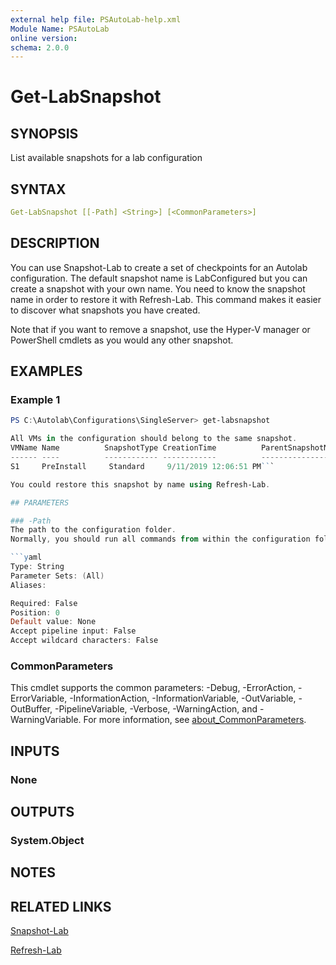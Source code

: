 ```yaml
---
external help file: PSAutoLab-help.xml
Module Name: PSAutoLab
online version:
schema: 2.0.0
---
```


# Get-LabSnapshot

## SYNOPSIS

List available snapshots for a lab configuration

## SYNTAX

```yaml
Get-LabSnapshot [[-Path] <String>] [<CommonParameters>]
```

## DESCRIPTION

You can use Snapshot-Lab to create a set of checkpoints for an Autolab configuration.
The default snapshot name is LabConfigured but you can create a snapshot with your own name.
You need to know the snapshot name in order to restore it with Refresh-Lab.
This command makes it easier to discover what snapshots you have created.

Note that if you want to remove a snapshot, use the Hyper-V manager or PowerShell cmdlets as you would any other snapshot.

## EXAMPLES

### Example 1

```powershell
PS C:\Autolab\Configurations\SingleServer> get-labsnapshot

All VMs in the configuration should belong to the same snapshot.
VMName Name          SnapshotType CreationTime          ParentSnapshotName
------ ----          ------------ ------------          ------------------
S1     PreInstall     Standard     9/11/2019 12:06:51 PM```

You could restore this snapshot by name using Refresh-Lab.

## PARAMETERS

### -Path
The path to the configuration folder.
Normally, you should run all commands from within the configuration folder.

```yaml
Type: String
Parameter Sets: (All)
Aliases:

Required: False
Position: 0
Default value: None
Accept pipeline input: False
Accept wildcard characters: False
```

### CommonParameters

This cmdlet supports the common parameters: -Debug, -ErrorAction, -ErrorVariable, -InformationAction, -InformationVariable, -OutVariable, -OutBuffer, -PipelineVariable, -Verbose, -WarningAction, and -WarningVariable. For more information, see [about_CommonParameters](http://go.microsoft.com/fwlink/?LinkID=113216).

## INPUTS

### None

## OUTPUTS

### System.Object

## NOTES

## RELATED LINKS

[Snapshot-Lab]()

[Refresh-Lab]()
